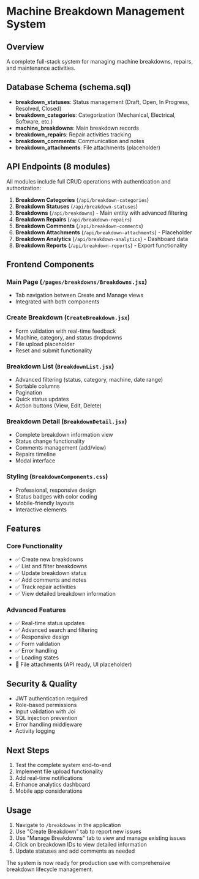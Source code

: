 # Machine Breakdown Management System

## Overview
A complete full-stack system for managing machine breakdowns, repairs, and maintenance activities.

## Database Schema (schema.sql)
- **breakdown_statuses**: Status management (Draft, Open, In Progress, Resolved, Closed)
- **breakdown_categories**: Categorization (Mechanical, Electrical, Software, etc.)
- **machine_breakdowns**: Main breakdown records
- **breakdown_repairs**: Repair activities tracking
- **breakdown_comments**: Communication and notes
- **breakdown_attachments**: File attachments (placeholder)

## API Endpoints (8 modules)
All modules include full CRUD operations with authentication and authorization:

1. **Breakdown Categories** (`/api/breakdown-categories`)
2. **Breakdown Statuses** (`/api/breakdown-statuses`)
3. **Breakdowns** (`/api/breakdowns`) - Main entity with advanced filtering
4. **Breakdown Repairs** (`/api/breakdown-repairs`)
5. **Breakdown Comments** (`/api/breakdown-comments`)
6. **Breakdown Attachments** (`/api/breakdown-attachments`) - Placeholder
7. **Breakdown Analytics** (`/api/breakdown-analytics`) - Dashboard data
8. **Breakdown Reports** (`/api/breakdown-reports`) - Export functionality

## Frontend Components

### Main Page (`/pages/breakdowns/Breakdowns.jsx`)
- Tab navigation between Create and Manage views
- Integrated with both components

### Create Breakdown (`CreateBreakdown.jsx`)
- Form validation with real-time feedback
- Machine, category, and status dropdowns
- File upload placeholder
- Reset and submit functionality

### Breakdown List (`BreakdownList.jsx`)
- Advanced filtering (status, category, machine, date range)
- Sortable columns
- Pagination
- Quick status updates
- Action buttons (View, Edit, Delete)

### Breakdown Detail (`BreakdownDetail.jsx`)
- Complete breakdown information view
- Status change functionality
- Comments management (add/view)
- Repairs timeline
- Modal interface

### Styling (`BreakdownComponents.css`)
- Professional, responsive design
- Status badges with color coding
- Mobile-friendly layouts
- Interactive elements

## Features

### Core Functionality
- ✅ Create new breakdowns
- ✅ List and filter breakdowns
- ✅ Update breakdown status
- ✅ Add comments and notes
- ✅ Track repair activities
- ✅ View detailed breakdown information

### Advanced Features
- ✅ Real-time status updates
- ✅ Advanced search and filtering
- ✅ Responsive design
- ✅ Form validation
- ✅ Error handling
- ✅ Loading states
- 🚧 File attachments (API ready, UI placeholder)

## Security & Quality
- JWT authentication required
- Role-based permissions
- Input validation with Joi
- SQL injection prevention
- Error handling middleware
- Activity logging

## Next Steps
1. Test the complete system end-to-end
2. Implement file upload functionality
3. Add real-time notifications
4. Enhance analytics dashboard
5. Mobile app considerations

## Usage
1. Navigate to `/breakdowns` in the application
2. Use "Create Breakdown" tab to report new issues
3. Use "Manage Breakdowns" tab to view and manage existing issues
4. Click on breakdown IDs to view detailed information
5. Update statuses and add comments as needed

The system is now ready for production use with comprehensive breakdown lifecycle management.